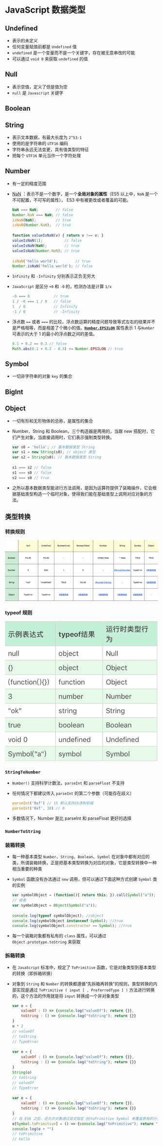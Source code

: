 # JavaScript 数据类型



## Undefined

- 表示的未定义
- 任何变量赋值前都是 `Undefined` 值
- `undefined` 是一个变量而不是一个关键字，存在被无意串改的可能
- 可以通过 `void 0` 来获取 `undefined` 的值

## Null

- 表示空值，定义了但是值为空
- `null` 是 `Javascript` 关键字

## Boolean

## String

- 表示文本数据，有最大长度为 `2^53-1`
- 使用的是字符串的 `UTF16` 编码
- 字符串永远无法变更，具有值类型的特征
- 把每个 `UTF16` 单元当作一个字符处理

## Number

- 有一定的精度范围

- [NaN](https://developer.mozilla.org/zh-CN/docs/Web/JavaScript/Reference/Global_Objects/NaN) ：表示不是一个数字，是一个**全局对象的属性**（ES5 以上中，`NaN` 是一个不可配置，不可写的属性）， ES3 中有被更改或者覆盖的可能。

  ```javascript
  NaN === NaN;        // false
  Number.NaN === NaN; // false
  isNaN(NaN);         // true
  isNaN(Number.NaN);  // true
  
  function valueIsNaN(v) { return v !== v; }
  valueIsNaN(1);          // false
  valueIsNaN(NaN);        // true
  valueIsNaN(Number.NaN); // true
  
  isNaN('hello world');        // true
  Number.isNaN('hello world'); // false
  ```

- `Infinity` 和 `-Infinity` 分别表示正负无穷大

- `JavaScript` 是区分 `+0` 和 `-0` 的，检测办法是计算 `1/x` 

  ```javascript
  -0 === 0           // true
  1 / -0 === 1 / 0   // false
  1  / 0             // Infinity
  -1 / 0             // -Infinity 
  ```

- 浮点数 `==` 或者 `===` 的比较，浮点数运算的精度问题导致等式左右的结果并不是严格相等，而是相差了个微小的值。[**`Number.EPSILON`**](https://developer.mozilla.org/zh-CN/docs/Web/JavaScript/Reference/Global_Objects/Number/EPSILON) 属性表示 1 与`Number`可表示的大于 1 的最小的浮点数之间的差值。

  ```javascript
  0.1 + 0.2 == 0.3 // false
  Math.abs(0.1 + 0.2 - 0.3) <= Number.EPSILON // true
  ```


## Symbol

- 一切非字符串的对象 `key` 的集合

## BigInt

## Object

- 一切有形和无形物体的总称，是属性的集合

- Number、String 和 Boolean，三个构造器是两用的，当跟 new 搭配时，它们产生对象，当直接调用时，它们表示强制类型转换。

  ```javascript
  var s0 = 'hello'; // 基本数据类型 String
  var s1 = new String(s0); // object 类型
  var s2 = String(s0); // 基本数据类型 String
  
  s1 === s2 // false
  s1 === s0 // false
  s2 === s0 // true
  ```

- 之所以基本数据类型能进行方法调用，是因为运算符提供了装箱操作，它会根据基础类型构造一个临时对象，使得我们能在基础类型上调用对应对象的方法。

## 类型转换

### 转换规则

<img src="../img/2.jpg" alt="转换规则" style="zoom:80%;" />

### typeof  规则

  ![typeof 转换规则](../img/3.png)

### `StringToNumber`

  - `Number()` 支持科学计数法，`parseInt` 和 `parseFloat` 不支持

  - 任何情况下都建议传入 `parseInt` 的第二个参数（可能存在歧义）

    ```javascript
    parseInt('0xf') // 15 默认支持16进制前缀
    parseInt('0xf', 10) // 0
    ```

  - 多数情况下，Number 是比 parseInt 和 parseFloat 更好的选择

### `NumberToString`

### 装箱转换

  - 每一种基本类型 `Number`、`String`、`Boolean`、`Symbol` 在对象中都有对应的类，所谓装箱转换，正是把基本类型转换为对应的对象，它是类型转换中一种相当重要的种类

  - `Symbol` 函数没有办法通过 `new` 调用，但可以通过下面这种方式创建 `Symbol` 类的实例

    ```javascript
    var symbolObject = (function(){ return this; }).call(Symbol("a")); 
    // 或者
    var symbolObject = Object(Symbol("a"));
    
    console.log(typeof symbolObject); //object 
    console.log(symbolObject instanceof Symbol); //true 
    console.log(symbolObject.constructor == Symbol); //true
    ```

  - 每一个装箱对象都有私有的 `class` 属性，可以通过 `Object.prototype.toString` 来获取

### 拆箱转换

  - 在 `JavaScript` 标准中，规定了 `ToPrimitive` 函数，它是对象类型到基本类型的转换（即拆箱转换）

  - 对象到 `String` 和 `Number` 的转换都遵循“先拆箱再转换”的规则，类型转换的内部实现是通过 `ToPrimitive ( input [ , PreferredType ] )` 方法进行转换的，这个方法的作用就是将 `input` 转换成一个非对象类型

    ```javascript
    var o = { 
        valueOf : () => {console.log("valueOf"); return {}}, 
        toString : () => {console.log("toString"); return {}} 
    } 
    o * 2 
    // valueOf 
    // toString 
    // TypeError
    
    var o = {
        valueOf : () => {console.log("valueOf"); return {}},
        toString : () => {console.log("toString"); return {}}
    }
    String(o)
    // toString
    // valueOf
    // TypeError
    
    var o = {
        valueOf : () => {console.log("valueOf"); return {}},
        toString : () => {console.log("toString"); return {}}
    }
    // 在 ES6 之后，还允许对象通过显式指定 @@toPrimitive Symbol 来覆盖原有的行为
    o[Symbol.toPrimitive] = () => {console.log("toPrimitive"); return "hello"}
    console.log(o + "")
    // toPrimitive
    // hello
    ```
    
    